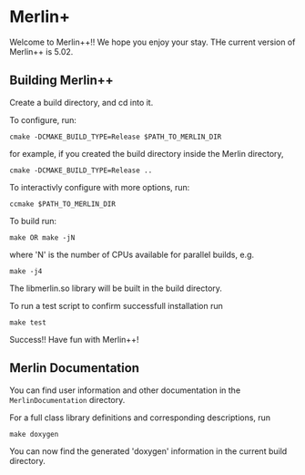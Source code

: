# Merlin+

Welcome to Merlin++!! We hope you enjoy your stay. THe current version of Merlin++ is 5.02.

## Building Merlin++

Create a build directory, and cd into it.

To configure, run:

    cmake -DCMAKE_BUILD_TYPE=Release $PATH_TO_MERLIN_DIR

for example, if you created the build directory inside the Merlin directory,

    cmake -DCMAKE_BUILD_TYPE=Release ..

To interactivly configure with more options, run:

    ccmake $PATH_TO_MERLIN_DIR

To build run:

    make OR make -jN

where 'N' is the number of CPUs available for parallel builds, e.g.

    make -j4

The libmerlin.so library will be built in the build directory.

To run a test script to confirm successfull installation run

    make test
    
Success!! Have fun with Merlin++!

## Merlin Documentation

You can find user information and other documentation in the `MerlinDocumentation` directory.

For a full class library definitions and corresponding descriptions, run

    make doxygen

You can now find the generated 'doxygen' information in the current build directory. 






